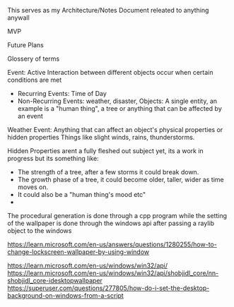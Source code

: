  This serves as my Architecture/Notes Document releated to anything anywall 



MVP

Future Plans


Glossery of terms


  

Event: Active Interaction between different objects occur when certain conditions are met
- Recurring Events: Time of Day
- Non-Recurring Events: weather, disaster, 
Objects: A single entity, an example is a "human thing", a tree or anything that can be affected by an event

Weather Event: Anything that can affect an object's physical properties or hidden properties Things like slight winds, rains, thunderstorms.

Hidden Properties arent a fully fleshed out subject yet, its a work in progress but its something like: 
- The strength of a tree, after a few storms it could break down.
- The growth phase of a tree,  it could become older, taller, wider as time moves on. 
- It could also be a "human thing's mood etc"
- 



The procedural generation is done through a cpp program while the setting of the wallpaper is done through the windows api after passing a raylib object to the windows 




https://learn.microsoft.com/en-us/answers/questions/1280255/how-to-change-lockscreen-wallpaper-by-using-window

https://learn.microsoft.com/en-us/windows/win32/api/
https://learn.microsoft.com/en-us/windows/win32/api/shobjidl_core/nn-shobjidl_core-idesktopwallpaper
https://superuser.com/questions/277805/how-do-i-set-the-desktop-background-on-windows-from-a-script